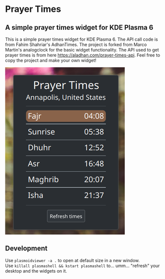 # Prayer Times
## A simple prayer times widget for KDE Plasma 6

This is a simple prayer times widget for KDE Plasma 6. The API call code is from Fahim Shahriar's AdhanTimes. The project is forked from Marco Martin's analogclock for the basic widget functionality. The API used to get prayer times is from here https://aladhan.com/prayer-times-api. Feel free to copy the project and make your own widget!

![Prayer Times Widget](prayer-times-widget.png)


## Development
Use `plasmoidviewer -a .` to open at default size in a new window.  
Use `killall plasmashell && kstart plasmashell` to... umm... "refresh" your desktop and the widgets on it.